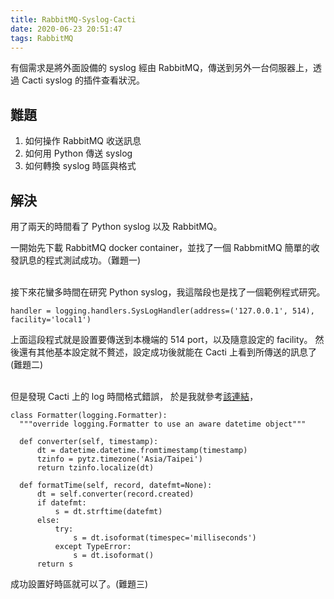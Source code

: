 ```yaml
---
title: RabbitMQ-Syslog-Cacti
date: 2020-06-23 20:51:47
tags: RabbitMQ
---
```

  有個需求是將外面設備的 syslog 經由 RabbitMQ，傳送到另外一台伺服器上，透過 Cacti syslog 的插件查看狀況。
<!--more-->

## 難題
  1. 如何操作 RabbitMQ 收送訊息
  2. 如何用 Python 傳送 syslog 
  3. 如何轉換 syslog 時區與格式

## 解決
  用了兩天的時間看了 Python syslog 以及 RabbitMQ。
  
  一開始先下載 RabbitMQ docker container，並找了一個 RabbmitMQ 簡單的收發訊息的程式測試成功。（難題一)<br/><br/>

  接下來花蠻多時間在研究 Python syslog，我這階段也是找了一個範例程式研究。
  ```
  handler = logging.handlers.SysLogHandler(address=('127.0.0.1', 514), facility='local1')
  ```
  上面這段程式就是設置要傳送到本機端的 514 port，以及隨意設定的 facility。
  然後還有其他基本設定就不贅述，設定成功後就能在 Cacti 上看到所傳送的訊息了(難題二)<br/><br/>

  但是發現 Cacti 上的 log 時間格式錯誤，
  於是我就參考[該連結](https://stackoverflow.com/questions/32402502/how-to-change-the-time-zone-in-python-logging)，
  ```
  class Formatter(logging.Formatter):
    """override logging.Formatter to use an aware datetime object"""

    def converter(self, timestamp):
        dt = datetime.datetime.fromtimestamp(timestamp)
        tzinfo = pytz.timezone('Asia/Taipei')
        return tzinfo.localize(dt)

    def formatTime(self, record, datefmt=None):
        dt = self.converter(record.created)
        if datefmt:
            s = dt.strftime(datefmt)
        else:
            try:
                s = dt.isoformat(timespec='milliseconds')
            except TypeError:
                s = dt.isoformat()
        return s
  ```
  成功設置好時區就可以了。(難題三)


